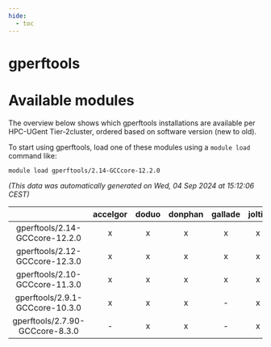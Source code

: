 ```yaml
---
hide:
  - toc
---
```


gperftools
==========

# Available modules


The overview below shows which gperftools installations are available per HPC-UGent Tier-2cluster, ordered based on software version (new to old).

To start using gperftools, load one of these modules using a `module load` command like:

```shell
module load gperftools/2.14-GCCcore-12.2.0
```

*(This data was automatically generated on Wed, 04 Sep 2024 at 15:12:06 CEST)*  

| |accelgor|doduo|donphan|gallade|joltik|shinx|skitty|
| :---: | :---: | :---: | :---: | :---: | :---: | :---: | :---: |
|gperftools/2.14-GCCcore-12.2.0|x|x|x|x|x|-|x|
|gperftools/2.12-GCCcore-12.3.0|x|x|x|x|x|x|x|
|gperftools/2.10-GCCcore-11.3.0|x|x|x|x|x|-|x|
|gperftools/2.9.1-GCCcore-10.3.0|x|x|x|-|x|-|x|
|gperftools/2.7.90-GCCcore-8.3.0|-|x|x|-|x|-|x|
